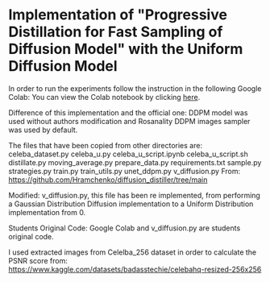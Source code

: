 # Implementation of "Progressive Distillation for Fast Sampling of Diffusion Model" with the Uniform Diffusion Model

In order to run the experiments follow the instruction in the following Google Colab:
You can view the Colab notebook by clicking [here](https://colab.research.google.com/drive/1R01_CbCNRlVGdpoRhVjQaoZQiytBTh8H#scrollTo=q2IfWrzArbZJ).


Difference of this implementation and the official one:
DDPM model was used without authors modification and Rosanality DDPM images sampler was used by default.


The files that have been copied from other directories are: 
celeba_dataset.py
celeba_u.py
celeba_u_script.ipynb
celeba_u_script.sh
distillate.py
moving_average.py
prepare_data.py
requirements.txt
sample.py
strategies.py
train.py
train_utils.py
unet_ddpm.py
v_diffusion.py
From: https://github.com/Hramchenko/diffusion_distiller/tree/main

Modified:
v_diffusion.py, this file has been re implemented, from performing a Gaussian Distribution Diffusion implementation to a Uniform Distribution implementation from 0.

Students Original Code:
Google Colab and v_diffusion.py are students original code.

I used extracted images from Celelba_256 dataset in order to calculate the PSNR score from: https://www.kaggle.com/datasets/badasstechie/celebahq-resized-256x256


